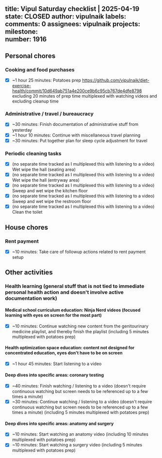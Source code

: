 title:	Vipul Saturday checklist | 2025-04-19
state:	CLOSED
author:	vipulnaik
labels:	
comments:	0
assignees:	vipulnaik
projects:	
milestone:	
number:	1916
--
## Personal chores

### Cooking and food purchases

- [x] ~1 hour 25 minutes: Potatoes prep https://github.com/vipulnaik/diet-exercise-health/commit/10d649ab751a4e200ce9b6c95cb767de4dfe8798 excluding 20 minutes of prep time multiplexed with watching videos and excluding cleanup time

### Administrative / travel / bureaucracy

- [x] ~30 minutes: Finish documentation of administrative stuff from yesterday
- [x] ~1 hour 10 minutes: Continue with miscellaneous travel planning
- [x] ~30 minutes: Put together plan for sleep cycle adjustment for travel

### Periodic cleaning tasks

- [x] (no separate time tracked as I multiplexed this with listening to a video) Wet wipe the hall (seating area)
- [x] (no separate time tracked as I multiplexed this with listening to a video) Wet wipe the hall (entryway area)
- [x] (no separate time tracked as I multiplexed this with listening to a video) Sweep and wet wipe the kitchen floor
- [x] (no separate time tracked as I multiplexed this with listening to a video) Sweep and wet wipe the restroom floor
- [x] (no separate time tracked as I multiplexed this with listening to a video) Clean the toilet

## House chores

### Rent payment

- [x] ~10 minutes: Take care of followup actions related to rent payment setup

## Other activities

### Health learning (general stuff that is not tied to immediate personal health action and doesn't involve active documentation work)

#### Medical school curriculum education: Ninja Nerd videos (focused learning with eyes on screen for the most part)

- [x] ~10 minutes: Continue watching new content from the genitourinary medicine playlist, and thereby finish the playlist (including 5 minutes multiplexed with potatoes prep)

#### Health optimization space education: content not designed for concentrated education, eyes don't have to be on screen

- [x] ~1 hour 45 minutes: Start listening to a video

#### Deep dives into specific areas: coronary testing

- [x] ~40 minutes: Finish watching / listening to a video (doesn't require continuous watching but screen needs to be referenced up to a few times a minute)
- [x] ~30 minutes: Continue watching / listening to a video (doesn't require continuous watching but screen needs to be referenced up to a few times a minute) (including 5 minutes multiplexed with potatoes prep)

#### Deep dives into specific areas: anatomy and surgery

- [x] ~10 minutes: Start watching an anatomy video (including 10 minutes multiplexed with potatoes prep)
- [x] ~10 minutes: Start watching a surgery video (including 5 minutes multiplexed with potatoes prep)
